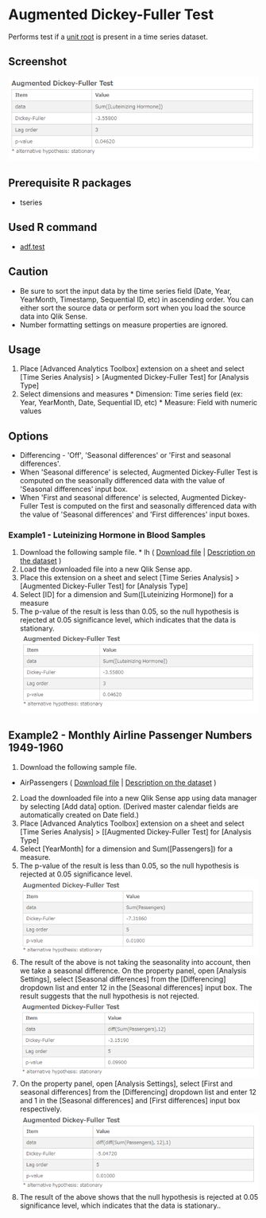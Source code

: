 # Augmented Dickey-Fuller Test
Performs test if a [unit root](https://en.wikipedia.org/wiki/Unit_root) is present in a time series dataset.

## Screenshot
![augmented dickey fuller test screenshot](./images/augmented_dickey_fuller_test_example1.png)

## Prerequisite R packages
 * tseries

## Used R command
 * [adf.test](https://www.rdocumentation.org/packages/tseries/versions/0.10-42/topics/adf.test)

## Caution
 * Be sure to sort the input data by the time series field (Date, Year, YearMonth, Timestamp, Sequential ID, etc) in ascending order. You can either sort the source data or perform sort when you load the source data into Qlik Sense.
 * Number formatting settings on measure properties are ignored.

## Usage
  1. Place [Advanced Analytics Toolbox] extension on a sheet and select [Time Series Analysis] > [Augmented Dickey-Fuller Test] for [Analysis Type]
  2. Select dimensions and measures
    * Dimension: Time series field (ex: Year, YearMonth, Date, Sequential ID, etc)
    * Measure: Field with numeric values

## Options
* Differencing - 'Off', 'Seasonal differences' or 'First and seasonal differences'.
 * When 'Seasonal difference' is selected, Augmented Dickey-Fuller Test is computed on the seasonally differenced data with the value of 'Seasonal differences' input box.
 * When 'First and seasonal difference' is selected, Augmented Dickey-Fuller Test is computed on the first and seasonally differenced data with the value of 'Seasonal differences' and 'First differences' input boxes.

### Example1 - Luteinizing Hormone in Blood Samples
   1. Download the following sample file.
     * lh ( [Download file](./data/lh.xlsx) | [Description on the dataset](https://stat.ethz.ch/R-manual/R-devel/library/datasets/html/lh.html) )  
   2. Load the downloaded file into a new Qlik Sense app.
   3. Place this extension on a sheet and select [Time Series Analysis] > [Augmented Dickey-Fuller Test] for [Analysis Type]
   4. Select [ID] for a dimension and Sum([Luteinizing Hormone]) for a measure
   5. The p-value of the result is less than 0.05, so the null hypothesis is rejected at 0.05 significance level, which indicates that the data is stationary.
   ![augmented dickey fuller test example](./images/augmented_dickey_fuller_test_example1.png)

## Example2 - Monthly Airline Passenger Numbers 1949-1960
1. Download the following sample file.
  * AirPassengers ( [Download file](./data/AirPassengers.xlsx) | [Description on the dataset](https://stat.ethz.ch/R-manual/R-devel/library/datasets/html/AirPassengers.html) )  
2. Load the downloaded file into a new Qlik Sense app using data manager by selecting [Add data] option. (Derived master calendar fields are automatically created on Date field.)
3. Place [Advanced Analytics Toolbox] extension on a sheet and select [Time Series Analysis] > [[Augmented Dickey-Fuller Test] for [Analysis Type]
4. Select [YearMonth] for a dimension and Sum([Passengers]) for a measure.
5. The p-value of the result is less than 0.05, so the null hypothesis is rejected at 0.05 significance level.
![augmented dickey fuller test example](./images/augmented_dickey_fuller_test_example2-1.png)
6. The result of the above is not taking the seasonality into account, then we take a seasonal difference. On the property panel, open [Analysis Settings], select [Seasonal differences] from the [Differencing] dropdown list and enter 12 in the [Seasonal differences] input box. The result suggests that the null hypothesis is not rejected.  
![augmented dickey fuller test example](./images/augmented_dickey_fuller_test_example2-2.png)
7. On the property panel, open [Analysis Settings], select [First and seasonal differences] from the [Differencing] dropdown list and enter 12 and 1 in the [Seasonal differences] and [First differences] input box respectively.  
![augmented dickey fuller test example](./images/augmented_dickey_fuller_test_example2-3.png)
8. The result of the above shows that the null hypothesis is rejected at 0.05 significance level, which indicates that the data is stationary..
